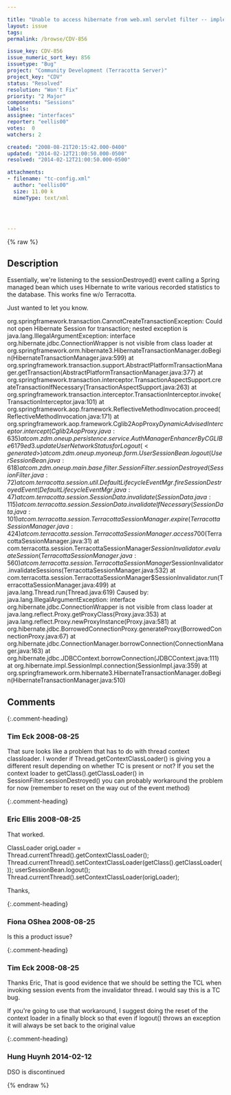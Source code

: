 ```yaml
---

title: "Unable to access hibernate from web.xml servlet filter -- implements HttpSessionListener"
layout: issue
tags: 
permalink: /browse/CDV-856

issue_key: CDV-856
issue_numeric_sort_key: 856
issuetype: "Bug"
project: "Community Development (Terracotta Server)"
project_key: "CDV"
status: "Resolved"
resolution: "Won't Fix"
priority: "2 Major"
components: "Sessions"
labels: 
assignee: "interfaces"
reporter: "eellis00"
votes:  0
watchers: 2

created: "2008-08-21T20:15:42.000-0400"
updated: "2014-02-12T21:00:50.000-0500"
resolved: "2014-02-12T21:00:50.000-0500"

attachments:
- filename: "tc-config.xml"
  author: "eellis00"
  size: 11.00 k
  mimeType: text/xml




---
```


{% raw %}

## Description

<div markdown="1" class="description">

Essentially, we're listening to the sessionDestroyed() event calling a Spring managed bean which uses Hibernate to write various recorded statistics to the database. This works fine w/o Terracotta.

Just wanted to let you know.

org.springframework.transaction.CannotCreateTransactionException: Could not open Hibernate Session for transaction; nested exception is java.lang.IllegalArgumentException: interface org.hibernate.jdbc.ConnectionWrapper is not visible from class loader
	at org.springframework.orm.hibernate3.HibernateTransactionManager.doBegin(HibernateTransactionManager.java:599)
	at org.springframework.transaction.support.AbstractPlatformTransactionManager.getTransaction(AbstractPlatformTransactionManager.java:377)
	at org.springframework.transaction.interceptor.TransactionAspectSupport.createTransactionIfNecessary(TransactionAspectSupport.java:263)
	at org.springframework.transaction.interceptor.TransactionInterceptor.invoke(TransactionInterceptor.java:101)
	at org.springframework.aop.framework.ReflectiveMethodInvocation.proceed(ReflectiveMethodInvocation.java:171)
	at org.springframework.aop.framework.Cglib2AopProxy$DynamicAdvisedInterceptor.intercept(Cglib2AopProxy.java:635)
	at com.zdm.oneup.persistence.service.AuthManager$$EnhancerByCGLIB$$e6179ed3.updateUserNetworkStatusforLogout(<generated>)
	at com.zdm.oneup.myoneup.form.UserSessionBean.logout(UserSessionBean.java:618)
	at com.zdm.oneup.main.base.filter.SessionFilter.sessionDestroyed(SessionFilter.java:72)
	at com.terracotta.session.util.DefaultLifecycleEventMgr.fireSessionDestroyedEvent(DefaultLifecycleEventMgr.java:47)
	at com.terracotta.session.SessionData.invalidate(SessionData.java:115)
	at com.terracotta.session.SessionData.invalidateIfNecessary(SessionData.java:101)
	at com.terracotta.session.TerracottaSessionManager.expire(TerracottaSessionManager.java:424)
	at com.terracotta.session.TerracottaSessionManager.access$700(TerracottaSessionManager.java:31)
	at com.terracotta.session.TerracottaSessionManager$SessionInvalidator.evaluateSession(TerracottaSessionManager.java:560)
	at com.terracotta.session.TerracottaSessionManager$SessionInvalidator.invalidateSessions(TerracottaSessionManager.java:532)
	at com.terracotta.session.TerracottaSessionManager$SessionInvalidator.run(TerracottaSessionManager.java:499)
	at java.lang.Thread.run(Thread.java:619)
Caused by: java.lang.IllegalArgumentException: interface org.hibernate.jdbc.ConnectionWrapper is not visible from class loader
	at java.lang.reflect.Proxy.getProxyClass(Proxy.java:353)
	at java.lang.reflect.Proxy.newProxyInstance(Proxy.java:581)
	at org.hibernate.jdbc.BorrowedConnectionProxy.generateProxy(BorrowedConnectionProxy.java:67)
	at org.hibernate.jdbc.ConnectionManager.borrowConnection(ConnectionManager.java:163)
	at org.hibernate.jdbc.JDBCContext.borrowConnection(JDBCContext.java:111)
	at org.hibernate.impl.SessionImpl.connection(SessionImpl.java:359)
	at org.springframework.orm.hibernate3.HibernateTransactionManager.doBegin(HibernateTransactionManager.java:510)


</div>

## Comments


{:.comment-heading}
### **Tim Eck** <span class="date">2008-08-25</span>

<div markdown="1" class="comment">

That sure looks like a problem that has to do with thread context classloader. I wonder if Thread.getContextClassLoader() is giving you a different result depending on whether TC is present or not? If you set the context loader to getClass().getClassLoader() in SessionFilter.sessionDestroyed() you can probably workaround the problem for now (remember to reset on the way out of the event method)

</div>


{:.comment-heading}
### **Eric Ellis** <span class="date">2008-08-25</span>

<div markdown="1" class="comment">

That worked.

ClassLoader origLoader = Thread.currentThread().getContextClassLoader();
Thread.currentThread().setContextClassLoader(getClass().getClassLoader());
userSessionBean.logout();
Thread.currentThread().setContextClassLoader(origLoader);

Thanks,

</div>


{:.comment-heading}
### **Fiona OShea** <span class="date">2008-08-25</span>

<div markdown="1" class="comment">

Is this a product issue?

</div>


{:.comment-heading}
### **Tim Eck** <span class="date">2008-08-25</span>

<div markdown="1" class="comment">

Thanks Eric, That is good evidence that we should be setting the TCL when invoking session events from the invalidator thread. I would say this is a TC bug. 

If you're going to use that workaround, I suggest doing the reset of the context loader in a finally block so that even if logout() throws an exception it will always be set back to the original value



</div>


{:.comment-heading}
### **Hung Huynh** <span class="date">2014-02-12</span>

<div markdown="1" class="comment">

DSO is discontinued

</div>



{% endraw %}
